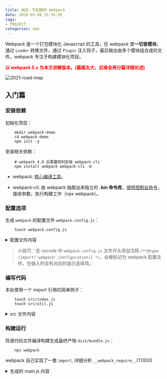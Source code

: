 ```yaml
---
title: WEB：不起眼的 Webpack
date: 2020-03-08 15:34:50
tags:
- PROJECT
categories: web
---
```


Webpack 是一个打包模块化 Javascript 的工具，在 webpack 里**一切皆模块**，通过 `Loader` 转换文件，通过 `Plugin` 注入钩子，最后输出由多个模块组合成的文件。webpack 专注于构建模块化项目。

<!-- more -->

**<font color="red">以 webpack 5.x 为本文讲解版本。(篇幅太大，后续会再分篇详细论述)</font>**

![2021-road-map](/images/web-webpack/webpack-slogan.png)

## 入门篇

### 安装依赖

初始化项目：

```Shell
    mkdir webpack-demo
    cd webpack-demo
    npm init -y
```

安装相关依赖：

```Shell
    # webpack 4.0 后需要同时安装 webpack-cli
    npm install webpack webpack-cli -D
```

- webpack: [核心编译工具](https://webpack.docschina.org/)。

- webpack-cli: 由 webpack 抽取出来独立的 **.bin 命令库**，[提供控制台命令](https://webpack.docschina.org/api/cli/)，接收参数，执行构建工作（npx webpack）。

### 配置选项

生成 `webpack` 的配置文件 `webpack.config.js`：

```Shell
    touch webpack.config.js
```

<details>
    <summary>配置文件内容</summary>

    ```JavaScript
        // TODO：在这里放上一个完整的 webpack 完整配置文件
        /** @type {import('webpack'.Configuration)} */
        const path = require('path');

        module.exports = {
            mode: 'development',
            entry: './src/index.js',
            output: {
                path: path.resolve(__dirname, 'dist'),
                filename: 'bundle.js',
            },
        }
    ```
</details>

> 小技巧：在 vscode 中 `webpack.config.js` 文件开头添加注释 `/**@type {import('webpack'.Configuration)} */`，会被标记为 webpack 配置文件，在输入时会有对应的提示选择项。

### 编写代码

本处使用一个 import 引用的简单例子：

```Shell
    touch src/index.js
    touch src/util.js
```

<details>
    <summary>src 文件内容</summary>

    ```JavaScript
        /** ------ src/index.js start ------ */
        import util from './util';

        util.match();
        /** ------ src/index.js end ------ */

        /** ------ src/util.js start ------ */
        export default {
            match: () => {
                console.log('match')
            }
        }
        /** ------ src/util.js end ------ */
    ```
</details>

### 构建运行

将源代码文件编译构建生成最终产物 `dist/bundle.js`：

```Shell
    npx webpack
```

webpack 自己实现了一套 `import`, 详细分析 `__webpack_require__`(TODO)

<details>
  <summary>生成的 main.js 内容</summary>

  ```JavaScript
    /******/ (() => { // webpackBootstrap
    /******/ 	"use strict";
    /******/ 	var __webpack_modules__ = ({

    /***/ "./src/index.js":
    /*!**********************!*\
    !*** ./src/index.js ***!
    \**********************/
    /***/ ((__unused_webpack_module, __webpack_exports__, __webpack_require__) => {

    eval("__webpack_require__.r(__webpack_exports__);\n/* harmony import */ var _util__WEBPACK_IMPORTED_MODULE_0__ = __webpack_require__(/*! ./util */ \"./src/util.js\");\n\r\n\r\n_util__WEBPACK_IMPORTED_MODULE_0__[\"default\"].match();\r\n\n\n//# sourceURL=webpack://webpack-demo/./src/index.js?");

    /***/ }),

    /***/ "./src/util.js":
    /*!*********************!*\
    !*** ./src/util.js ***!
    \*********************/
    /***/ ((__unused_webpack_module, __webpack_exports__, __webpack_require__) => {

    eval("__webpack_require__.r(__webpack_exports__);\n/* harmony export */ __webpack_require__.d(__webpack_exports__, {\n/* harmony export */   \"default\": () => (__WEBPACK_DEFAULT_EXPORT__)\n/* harmony export */ });\n/* harmony default export */ const __WEBPACK_DEFAULT_EXPORT__ = ({\r\n    match: () => {\r\n        // console.log('match')\r\n        return 'match'\r\n    }\r\n});\n\n//# sourceURL=webpack://webpack-demo/./src/util.js?");

    /***/ })

    /******/ 	});
    /************************************************************************/
    /******/ 	// The module cache
    /******/ 	var __webpack_module_cache__ = {};
    /******/
    /******/ 	// The require function
    /******/ 	function __webpack_require__(moduleId) {
    /******/ 		// Check if module is in cache
    /******/ 		var cachedModule = __webpack_module_cache__[moduleId];
    /******/ 		if (cachedModule !== undefined) {
    /******/ 			return cachedModule.exports;
    /******/ 		}
    /******/ 		// Create a new module (and put it into the cache)
    /******/ 		var module = __webpack_module_cache__[moduleId] = {
    /******/ 			// no module.id needed
    /******/ 			// no module.loaded needed
    /******/ 			exports: {}
    /******/ 		};
    /******/
    /******/ 		// Execute the module function
    /******/ 		__webpack_modules__[moduleId](module, module.exports, __webpack_require__);
    /******/
    /******/ 		// Return the exports of the module
    /******/ 		return module.exports;
    /******/ 	}
    /******/
    /************************************************************************/
    /******/ 	/* webpack/runtime/define property getters */
    /******/ 	(() => {
    /******/ 		// define getter functions for harmony exports
    /******/ 		__webpack_require__.d = (exports, definition) => {
    /******/ 			for(var key in definition) {
    /******/ 				if(__webpack_require__.o(definition, key) && !__webpack_require__.o(exports, key)) {
    /******/ 					Object.defineProperty(exports, key, { enumerable: true, get: definition[key] });
    /******/ 				}
    /******/ 			}
    /******/ 		};
    /******/ 	})();
    /******/
    /******/ 	/* webpack/runtime/hasOwnProperty shorthand */
    /******/ 	(() => {
    /******/ 		__webpack_require__.o = (obj, prop) => (Object.prototype.hasOwnProperty.call(obj, prop))
    /******/ 	})();
    /******/
    /******/ 	/* webpack/runtime/make namespace object */
    /******/ 	(() => {
    /******/ 		// define __esModule on exports
    /******/ 		__webpack_require__.r = (exports) => {
    /******/ 			if(typeof Symbol !== 'undefined' && Symbol.toStringTag) {
    /******/ 				Object.defineProperty(exports, Symbol.toStringTag, { value: 'Module' });
    /******/ 			}
    /******/ 			Object.defineProperty(exports, '__esModule', { value: true });
    /******/ 		};
    /******/ 	})();
    /******/
    /************************************************************************/
    /******/
    /******/ 	// startup
    /******/ 	// Load entry module and return exports
    /******/ 	// This entry module can't be inlined because the eval devtool is used.
    /******/ 	var __webpack_exports__ = __webpack_require__("./src/index.js");
    /******/
    /******/ })()
    ;
    ```
</details>

## 核心流程机制

### 核心流程图

// TODO：这里急需一张从代码到构建产物的流程图

C:\Users\leon\Desktop\pro\webpack\lib\webpack.js

### 架构

| 技术名词 | 介绍 |
| :------ | :------ |
| Entry | 编译入口，webpack 编译的起点 |
| Compiler | 编译管理器，webpack 启动后会创建 compiler 对象，**该对象一直存活直到结束退出** |
| Compilation | 单次编辑过程的管理器，比如 watch = true 时，运行过程中只有一个 compiler，**但每次文件变更触发重新编译时，都会创建一个新的 compilation 对象** |
| Dependence | 依赖对象，webpack 基于该类型记录模块间依赖关系 |
| Module | webpack 内部所有资源都会以 module对象形式存在，所有关于资源的操作、转译、合并都是以 module为基本单位进行的 |
| Chunk | 编译完成准备输出时，webpack 会将module按特定的规则组织成一个一个的 chunk，**这些 chunk 某种程度上跟最终输出一一对应** |
| Loader | 资源内容转换器，其实就是实现从内容 A 转换 B 的转换器 |
| Plugin | webpack构建过程中，会在特定的时机广播对应的事件，插件监听这些事件，在特定时间点介入编译过程 |

#### 插件机制

##### tapable

##### hook

## loader

运行顺序：从右到左

### 核心原理

### 常用 loader

| loader | 作用 |
| :------ | :------: |
| vue-loader |  |
| style-loader |  |
| css-loader |  |
| scss-loader |  |
| postcss-loader |  |
| url-loader |  |
| babel-loader |  |
| posthtml-loader |  |
| ts-loader |  |

## plugin

### 核心原理

### 常用 plugin

| plugin | 作用 |
| :------ | :------: |
| SplitChunksPlugin |  |
| TextExtractPlugin |  |
| DllPlugin |  |
| ImageMinimizerWebpackPlugin |  |
| TerserWebpackPlugin |  |

## 高级特性

### hmr

### tree-shaking

> 你可以将应用程序想象成一棵树。绿色表示实际用到的 source code(源码) 和 library(库)，是树上活的树叶。灰色表示未引用代码，是秋天树上枯萎的树叶。为了除去死去的树叶，你必须摇动这棵树，使它们落下。

现象：构建时会移除 JavaScript 上下文中的**未引用代码(dead-code)**。

关联插件：`TerserWebpackPlugin`

前提：

* **使用 ES2015 模块语法（即 `import` 和 `export`）**;
* 在项目的 package.json 文件中，添加 "sideEffects" 属性;
* 需要将 `webpack.config.js` 中的 `mode` 配置选项设置为 `production`。


和 `babel-loader` 的关系???

### source-map

`source map` 实质上是一个 **`JSON` 描述文件**，里面存储了代码打包转换后的位置信息，维护了打包前后的代码映射关系。

#### 环境应用

生成环境：`none`

开发环境：`source-map`

#### 配置参考

| 关键字 | 含义 |
| :------ | :------: |
| source-map | 生成 sourcemap 文件，可以配置 inline，会以 dataURL 的方式内联，可以配置 hidden，只生成 sourcemap，不和生成的文件关联 |
| eval | 浏览器 devtool 支持通过 sourceUrl 来把 eval 的内容单独生成文件，还可以进一步通过 sourceMappingUrl 来映射回源码，webpack 利用这个特性来简化了 sourcemap 的处理，可以直接从模块开始映射，不用从 bundle 级别 |
| cheap | 只映射到源代码的某一行，不精确到列，可以提升 sourcemap 生成速度 |
| module | sourcemap 生成时会关联每一步 loader 生成的 sourcemap，配合 sourcemap-loader 可以映射回最初的源码 |
| inline |  |
| hidden |  |
| nosources | 不生成 sourceContent 内容，可以减小 sourcemap 文件的大小 |

#### 原理

#### 实战

### code-splitting


参考资料：

[1] <a href="https://www.webpackjs.com/">Webpack 官网</a><br>
[2] <a href="https://gitmind.cn/app/docs/m1foeg1o">Webpack 5 知识体系</a><br>
[2] <a href="https://mp.weixin.qq.com/s/SbJNbSVzSPSKBe2YStn2Zw">[万字总结] 一文吃透 Webpack 核心原理</a><br>